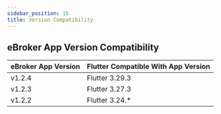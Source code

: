 ```yaml
---
sidebar_position: 15
title: Version Compatibility
---
```


## eBroker App Version Compatibility

| eBroker App Version | Flutter Compatible With App Version|
|---------------------|------------------------------------|
| v1.2.4              | Flutter 3.29.3                     |
| v1.2.3              | Flutter 3.27.3                     |
| v1.2.2              | Flutter 3.24.*                     |

